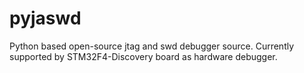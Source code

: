 # pyjaswd
Python based open-source jtag and swd debugger source. Currently supported by STM32F4-Discovery board as hardware debugger.
